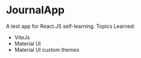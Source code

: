 # JournalApp

A test app for React.JS self-learning. Topics Learned:

-   ViteJs
-   Material UI
-   Material UI custom themes
